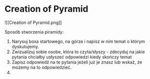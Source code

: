 # Creation of Pyramid
![[Creation of Pyramid.png]]

Sposób stworzenia piramidy:
1. Narysuj boxa startowego, na górze i napisz w nim temat o którym dyskutujemy.
2. Zwizualizuj sobie osobe, która to czyta/słyszy - zdecyduj na jakie pytania chciałby usłyszeć odpowiedzi kiedy skończy temat
3. Zapisz odpowiedź na te pytania jeżeli już je znasz lub wskaż, że możemy na to odpowiedzieć.
4. 
